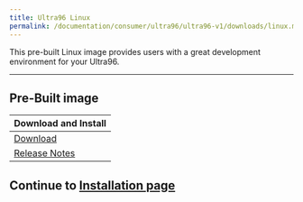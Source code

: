 ```yaml
---
title: Ultra96 Linux
permalink: /documentation/consumer/ultra96/ultra96-v1/downloads/linux.md.html
---
```


This pre-built Linux image provides users with a great development environment for your Ultra96.

***

## Pre-Built image

| Download and Install                                                                                   |
|:-------------------------------------------------------------------------------------------------------|
|[Download](https://releases.linaro.org/96boards/ultra96/avnet/openembedded/latest/Ultra96_rev1_sdcard_image_180409.tar.gz)    |
|[Release Notes](https://releases.linaro.org/96boards/ultra96/avnet/openembedded/latest/)                         |

## Continue to [Installation page](../installation)